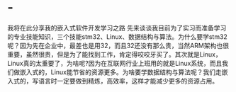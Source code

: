 # -
我将在此分享我的嵌入式软件开发学习之路
先来谈谈我目前为了实习而准备学习的专业技能知识，三个技能stm32、Linux、数据结构与算法。为什么要学stm32呢？因为先在企业中，最差也是用32，而且32还没有那么贵，当然ARM架构也很重要，虽然很贵，但是为了能找到工作，肯定得咬咬牙买了。其次就是Linux，Linux真的太重要了，为啥呢?因为在互联网行业上班用的就是Linux系统，而且我们做嵌入式的，Linux能节省的资源更多。为啥要学数据结构与算法呢？我们走嵌入式的，写语言时一定要做到精炼，高效率，这样才能减少更多的资源占用。
